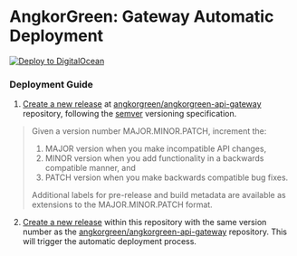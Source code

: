 # AngkorGreen: Gateway Automatic Deployment

[![Deploy to DigitalOcean](https://github.com/angkorgreen/gateway-deploy/workflows/Deploy%20to%20DigitalOcean/badge.svg)](https://github.com/angkorgreen/gateway-deploy/actions?query=workflow%3A%22Deploy+to+DigitalOcean%22)

### Deployment Guide

1. [Create a new release](https://github.com/angkorgreen/angkorgreen-api-gateway/releases/new) at [angkorgreen/angkorgreen-api-gateway](https://github.com/angkorgreen/angkorgreen-api-gateway) repository, following the [semver](https://semver.org/) versioning specification.

> Given a version number MAJOR.MINOR.PATCH, increment the:
>
> 1. MAJOR version when you make incompatible API changes,
> 1. MINOR version when you add functionality in a backwards compatible manner, and
> 1. PATCH version when you make backwards compatible bug fixes.
>
> Additional labels for pre-release and build metadata are available as extensions to the MAJOR.MINOR.PATCH format.

2. [Create a new release](https://github.com/angkorgreen/gateway-deploy/releases/new) within this repository with the same version number as the [angkorgreen/angkorgreen-api-gateway](https://github.com/angkorgreen/angkorgreen-api-gateway) repository. This will trigger the automatic deployment process.
